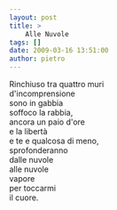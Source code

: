 ```yaml
---
layout: post
title: >
    Alle Nuvole
tags: []
date: 2009-03-16 13:51:00
author: pietro
---
```

Rinchiuso tra quattro muri<br/>d'incomprensione<br/>sono in gabbia<br/>soffoco la rabbia,<br/>ancora un paio d'ore<br/>e la libertà<br/>e te e qualcosa di meno,<br/>sprofonderanno<br/>dalle nuvole<br/>alle nuvole<br/>vapore<br/>per toccarmi<br/>il cuore.

